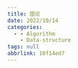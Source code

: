 ```yaml
---
title: 图论
date: 2022/10/14
categories:
  - - Algorithm
    - Data-structure
tags: null
abbrlink: 10f14ed7
---
```



